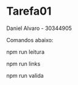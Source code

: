 # Tarefa01
Daniel Alvaro - 30344905

Comandos abaixo:

npm run leitura

npm run links

npm run valida

